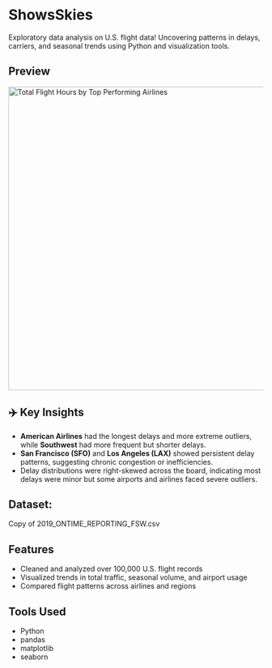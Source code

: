# ShowsSkies
Exploratory data analysis on U.S. flight data! Uncovering patterns in delays, carriers, and seasonal trends using Python and visualization tools.

## Preview
<img src="/images/showsskies.png" alt="Total Flight Hours by Top Performing Airlines" width="600"/>

## ✈️ Key Insights
- **American Airlines** had the longest delays and more extreme outliers, while **Southwest** had more frequent but shorter delays.
- **San Francisco (SFO)** and **Los Angeles (LAX)** showed persistent delay patterns, suggesting chronic congestion or inefficiencies.
- Delay distributions were right-skewed across the board, indicating most delays were minor but some airports and airlines faced severe outliers.

## Dataset:
Copy of 2019_ONTIME_REPORTING_FSW.csv

## Features
- Cleaned and analyzed over 100,000 U.S. flight records
- Visualized trends in total traffic, seasonal volume, and airport usage
- Compared flight patterns across airlines and regions

## Tools Used
- Python
- pandas
- matplotlib
- seaborn

